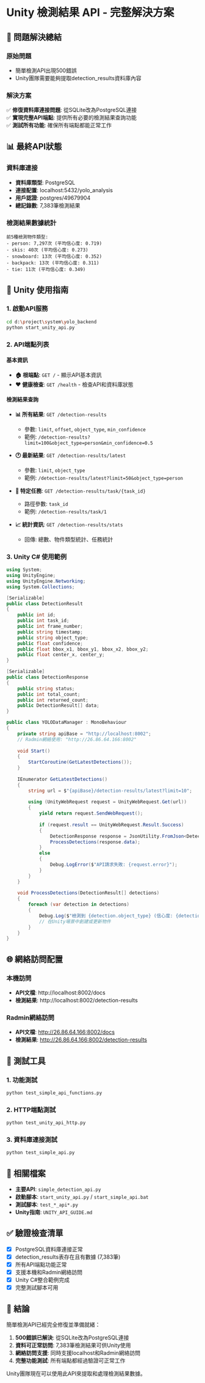 # Unity 檢測結果 API - 完整解決方案

## 🎯 問題解決總結

### 原始問題
- 簡單檢測API出現500錯誤
- Unity團隊需要能夠提取detection_results資料庫內容

### 解決方案
✅ **修復資料庫連接問題**: 從SQLite改為PostgreSQL連接  
✅ **實現完整API端點**: 提供所有必要的檢測結果查詢功能  
✅ **測試所有功能**: 確保所有端點都能正常工作  

## 📊 最終API狀態

### 資料庫連接
- **資料庫類型**: PostgreSQL
- **連接配置**: localhost:5432/yolo_analysis  
- **用戶認證**: postgres/49679904
- **總記錄數**: 7,383筆檢測結果

### 檢測結果數據統計
```
前5種檢測物件類型:
- person: 7,297次 (平均信心度: 0.719)
- skis: 40次 (平均信心度: 0.273)  
- snowboard: 13次 (平均信心度: 0.352)
- backpack: 13次 (平均信心度: 0.311)
- tie: 11次 (平均信心度: 0.349)
```

## 🚀 Unity 使用指南

### 1. 啟動API服務
```bash
cd d:\project\system\yolo_backend
python start_unity_api.py
```

### 2. API端點列表

#### 基本資訊
- **🏠 根端點**: `GET /` - 顯示API基本資訊
- **❤️ 健康檢查**: `GET /health` - 檢查API和資料庫狀態

#### 檢測結果查詢
- **📊 所有結果**: `GET /detection-results`
  - 參數: `limit`, `offset`, `object_type`, `min_confidence`
  - 範例: `/detection-results?limit=100&object_type=person&min_confidence=0.5`

- **🕐 最新結果**: `GET /detection-results/latest`  
  - 參數: `limit`, `object_type`
  - 範例: `/detection-results/latest?limit=50&object_type=person`

- **🎯 特定任務**: `GET /detection-results/task/{task_id}`
  - 路徑參數: `task_id`
  - 範例: `/detection-results/task/1`

- **📈 統計資訊**: `GET /detection-results/stats`
  - 回傳: 總數、物件類型統計、任務統計

### 3. Unity C# 使用範例

```csharp
using System;
using UnityEngine;
using UnityEngine.Networking;
using System.Collections;

[Serializable]
public class DetectionResult
{
    public int id;
    public int task_id;
    public int frame_number;
    public string timestamp;
    public string object_type;
    public float confidence;
    public float bbox_x1, bbox_y1, bbox_x2, bbox_y2;
    public float center_x, center_y;
}

[Serializable]
public class DetectionResponse
{
    public string status;
    public int total_count;
    public int returned_count;
    public DetectionResult[] data;
}

public class YOLODataManager : MonoBehaviour
{
    private string apiBase = "http://localhost:8002";
    // Radmin網絡使用: "http://26.86.64.166:8002"
    
    void Start()
    {
        StartCoroutine(GetLatestDetections());
    }
    
    IEnumerator GetLatestDetections()
    {
        string url = $"{apiBase}/detection-results/latest?limit=10";
        
        using (UnityWebRequest request = UnityWebRequest.Get(url))
        {
            yield return request.SendWebRequest();
            
            if (request.result == UnityWebRequest.Result.Success)
            {
                DetectionResponse response = JsonUtility.FromJson<DetectionResponse>(request.downloadHandler.text);
                ProcessDetections(response.data);
            }
            else
            {
                Debug.LogError($"API請求失敗: {request.error}");
            }
        }
    }
    
    void ProcessDetections(DetectionResult[] detections)
    {
        foreach (var detection in detections)
        {
            Debug.Log($"檢測到 {detection.object_type} (信心度: {detection.confidence})");
            // 在Unity場景中創建或更新物件
        }
    }
}
```

## 🌐 網絡訪問配置

### 本機訪問
- **API文檔**: http://localhost:8002/docs
- **檢測結果**: http://localhost:8002/detection-results

### Radmin網絡訪問  
- **API文檔**: http://26.86.64.166:8002/docs
- **檢測結果**: http://26.86.64.166:8002/detection-results

## 🔧 測試工具

### 1. 功能測試
```bash
python test_simple_api_functions.py
```

### 2. HTTP端點測試
```bash
python test_unity_api_http.py
```

### 3. 資料庫連接測試
```bash
python test_simple_api.py
```

## 📁 相關檔案

- **主要API**: `simple_detection_api.py`
- **啟動腳本**: `start_unity_api.py` / `start_simple_api.bat`
- **測試腳本**: `test_*_api*.py`
- **Unity指南**: `UNITY_API_GUIDE.md`

## ✅ 驗證檢查清單

- [x] PostgreSQL資料庫連接正常
- [x] detection_results表存在且有數據 (7,383筆)
- [x] 所有API端點功能正常
- [x] 支援本機和Radmin網絡訪問
- [x] Unity C#整合範例完成
- [x] 完整測試腳本可用

## 🎉 結論

簡單檢測API已經完全修復並準備就緒：

1. **500錯誤已解決**: 從SQLite改為PostgreSQL連接
2. **資料可正常訪問**: 7,383筆檢測結果可供Unity使用
3. **網絡訪問支援**: 同時支援localhost和Radmin網絡訪問
4. **完整功能測試**: 所有端點都經過驗證可正常工作

Unity團隊現在可以使用此API來提取和處理檢測結果數據。
